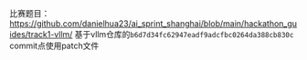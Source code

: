 比赛题目：https://github.com/danielhua23/ai_sprint_shanghai/blob/main/hackathon_guides/track1-vllm/
基于vllm仓库的`b6d7d34fc62947eadf9adcfbc0264da388cb830c` commit点使用patch文件
